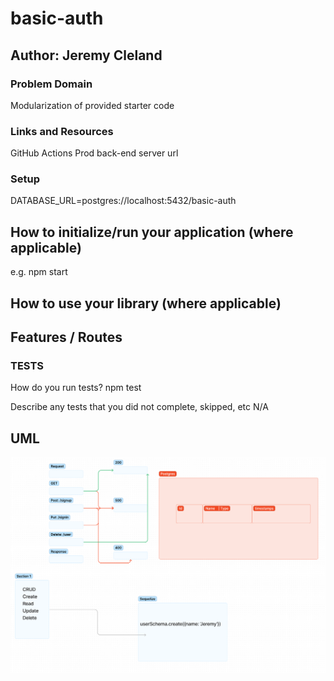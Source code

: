 # basic-auth

## Author: Jeremy Cleland

### Problem Domain

 Modularization of provided starter code

### Links and Resources

GitHub Actions
Prod back-end server url

### Setup

DATABASE_URL=postgres://localhost:5432/basic-auth

## How to initialize/run your application (where applicable)

e.g. npm start

## How to use your library (where applicable)

## Features / Routes

### TESTS

How do you run tests? npm test

Describe any tests that you did not complete, skipped, etc N/A

## UML

![Lab 6](assets/lab6.png)
